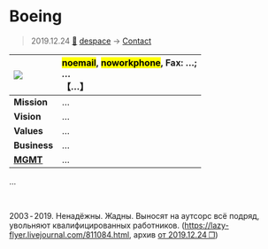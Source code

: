 # Boeing
> 2019.12.24 [🚀](../index/index.md) [despace](index.md) → [Contact](contact.md)

|[![](file/cooperation//_logo1_thumb.jpg)](file/cooperation//_logo1.png)|<mark>noemail</mark>, <mark>noworkphone</mark>, Fax: …;<br> *…*<br> 【…】|
|:--|:--|
|**Mission**|…|
|**Vision**|…|
|**Values**|…|
|**Business**|…|
|**[MGMT](mgmt.md)**|…|

…

<p style="page-break-after:always"> </p>

2003 ‑ 2019. Ненадёжны. Жадны. Выносят на аутсорс всё подряд, увольняют квалифицированных работников. (<https://lazy-flyer.livejournal.com/811084.html>, архив [от 2019.12.24 ❐](f/con/b/boeing_doc001.pdf))

